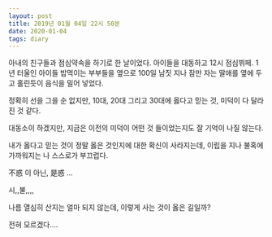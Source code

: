 ```yaml
---
layout: post
title: 2019년 01월 04일 22시 50분
date: 2020-01-04
tags: diary
---
```


아내의 친구들과 점심약속을 하기로 한 날이었다.
아이들을 대동하고 12시 점심뷔페.
1년 터울인 아이들 밥먹이는 부부들을 옆으로
100일 남짓 지나 잠만 자는 딸애를 옆에 두고 홀린듯이 음식을 밀어 넣었다.

정확히 선을 그을 순 없지만, 10대, 20대 그리고 30대에 옳다고 믿는 것, 미덕이 다 달라 진 것 같다.

대동소이 하겠지만, 지금은 이전의 미덕이 어떤 것 들이었는지도 잘 기억이 나질 않는다.

내가 옳다고 믿는 것이 정말 옳은 것인지에 대한 확신이 사라지는데, 이립을 지나 불혹에 가까워지는 나 스스로가 부끄럽다.

不惑 이 아닌, 是惑 ...

시,,불,,,,

나름 열심히 산지는 얼마 되지 않는데, 이렇게 사는 것이 옳은 길일까?

전혀 모르겠다....
